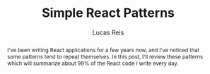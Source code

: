 ---
sections: [reactjs]
link: https://www.codementor.io/lucasmreis/simple-react-patterns-dd9ztprpe
title: "Simple React Patterns"
author: "Lucas Reis"
publishedAt: 2017-10-30T00:00:00.000Z
type: [article]
topics: [react_patterns]
suggestedBy: [andreamangano]
createdAt: 2018-03-20T23:01:44.338Z
reference: aHR0cHM6Ly93d3cuY29kZW1lbnRvci5pby9sdWNhc21yZWlzL3NpbXBsZS1yZWFjdC1wYXR0ZXJucy1kZDl6dHBycGU
slug: simple-react-patterns-by-lucas-reis
abstract: "I've been writing React applications for a few years now, and I've noticed that some patterns tend to repeat themselves. In this post, I'll review these patterns which will summarize about 99% of the React code I write every day."
---